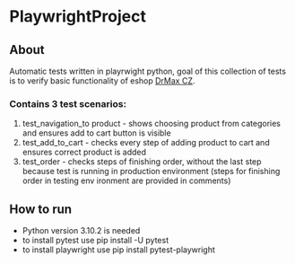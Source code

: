 # PlaywrightProject

## About

Automatic tests written in playrwight python, goal of this collection of tests is to verify basic functionality of eshop [DrMax CZ](www.drmax.cz).

### Contains 3 test scenarios:

  1. test_navigation_to product - shows choosing product from categories and ensures add to cart button is visible
  2. test_add_to_cart - checks every step of adding product to cart and ensures correct product is added
  3. test_order - checks steps of finishing order, without the last step because test is running in production environment (steps for finishing order in testing env
  ironment are provided in comments)

## How to run

 - Python version 3.10.2 is needed
 - to install pytest use pip install -U pytest
 - to install playwright use pip install pytest-playwright
